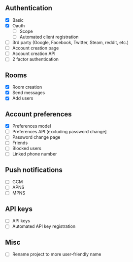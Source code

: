 ## Authentication
 - [x] Basic
 - [x] Oauth
    - [ ] Scope
    - [ ] Automated client registration
 - [ ] 3rd party (Google, Facebook, Twitter, Steam, reddit, etc.)
 - [ ] Account creation page
 - [ ] Account creation API
 - [ ] 2 factor authentication

## Rooms
 - [x] Room creation
 - [x] Send messages
 - [x] Add users

## Account preferences
 - [x] Preferences model
 - [ ] Preferences API (excluding password change]
 - [ ] Password change page
 - [ ] Friends
 - [ ] Blocked users
 - [ ] Linked phone number

## Push notifications
 - [ ] GCM
 - [ ] APNS
 - [ ] MPNS

## API keys
 - [ ] API keys
 - [ ] Automated API key registration

## Misc
 - [ ] Rename project to more user-friendly name